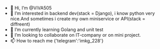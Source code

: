 - 👋 Hi, I’m @ViVA505
- 👀 I’m interested in backend dev(stack = Django), i know python very nice.And sometimes i create my own miniservice or API(stack = diffreent)
- 🌱 I’m currently learning Golang and unit test
- 💞️ I’m looking to collaborate on IT-company or on mini project.
- 📫 How to reach me {'telegram':'imkg_228'}

<!---
ViVA505/ViVA505 is a ✨ special ✨ repository because its `README.md` (this file) appears on your GitHub profile.
You can click the Preview link to take a look at your changes.
--->
